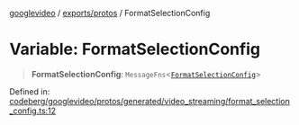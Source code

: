 [googlevideo](../../../README.md) / [exports/protos](../README.md) / FormatSelectionConfig

# Variable: FormatSelectionConfig

> **FormatSelectionConfig**: `MessageFns`\<[`FormatSelectionConfig`](../interfaces/FormatSelectionConfig.md)\>

Defined in: [codeberg/googlevideo/protos/generated/video\_streaming/format\_selection\_config.ts:12](https://github.com/LuanRT/googlevideo/blob/19854137cadaf49fd755394883dfd7fe5fdaba20/protos/generated/video_streaming/format_selection_config.ts#L12)
